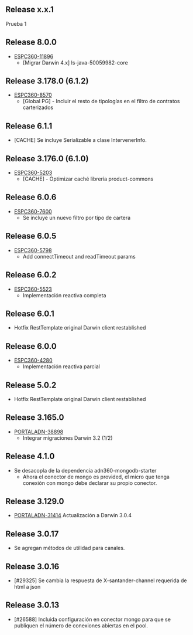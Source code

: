 ## Release x.x.1
Prueba 1
## Release 8.0.0
* [ESPC360-11896](https://sanes.atlassian.net/browse/ESPC360-11896)
  * [Migrar Darwin 4.x] ls-java-50059982-core

## Release 3.178.0 (6.1.2)
* [ESPC360-8570](https://sanes.atlassian.net/browse/ESPC360-8570)
  * [Global PG] - Incluir el resto de tipologías en el filtro de contratos carterizados
## Release 6.1.1
* [CACHE] Se incluye Serializable a clase IntervenerInfo.
## Release 3.176.0 (6.1.0)
* [ESPC360-5203](https://sanes.atlassian.net/browse/ESPC360-5203)
  * [CACHE] - Optimizar caché librería product-commons

## Release 6.0.6
* [ESPC360-7600](https://sanes.atlassian.net/browse/ESPC360-7600)
  * Se incluye un nuevo filtro por tipo de cartera
## Release 6.0.5
* [ESPC360-5798](https://sanes.atlassian.net/browse/ESPC360-5798)
  * Add connectTimeout and readTimeout params
## Release 6.0.2
* [ESPC360-5523](https://sanes.atlassian.net/browse/ESPC360-5523)
  * Implementación reactiva completa
## Release 6.0.1
* Hotfix RestTemplate original Darwin client restablished
## Release 6.0.0
* [ESPC360-4280](https://sanes.atlassian.net/browse/ESPC360-4280)
  * Implementación reactiva parcial

## Release 5.0.2
* Hotfix RestTemplate original Darwin client restablished

## Release 3.165.0
* [PORTALADN-38898](https://sanes.atlassian.net/browse/PORTALADN-38898)
  * Integrar migraciones Darwin 3.2 (1/2)
  
## Release 4.1.0
* Se desacopla de la dependencia adn360-mongodb-starter
  * Ahora el conector de mongo es provided, el micro que tenga conexión con mongo debe declarar su propio conector.
  
## Release 3.129.0
* [PORTALADN-31414](https://sanes.atlassian.net/browse/PORTALADN-31414)
  Actualización a Darwin 3.0.4

## Release 3.0.17
* Se agregan métodos de utilidad para canales.
## Release 3.0.16
* [#29325] Se cambia la respuesta de X-santander-channel requerida de html a json
## Release 3.0.13
* [#26588] Incluida configuración en conector mongo para que se publiquen el número de conexiones abiertas en el pool.
